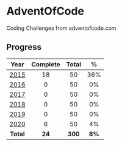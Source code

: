 # AdventOfCode

Coding Challenges from adventofcode.com

## Progress

|                 Year                  | Complete |  Total  |   %    |
| :-----------------------------------: | :------: | :-----: | :----: |
| [2015](https://adventofcode.com/2015) |    18    |   50    |  36%   |
| [2016](https://adventofcode.com/2016) |    0     |   50    |   0%   |
| [2017](https://adventofcode.com/2017) |    0     |   50    |   0%   |
| [2018](https://adventofcode.com/2018) |    0     |   50    |   0%   |
| [2019](https://adventofcode.com/2019) |    0     |   50    |   0%   |
| [2020](https://adventofcode.com/2020) |    6     |   50    |   4%   |
|               **Total**               |  **24**  | **300** | **8%** |
